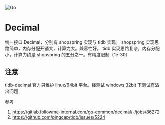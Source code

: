 ![Go](https://github.com/x1nchen/decimal/workflows/Go/badge.svg)

# Decimal
统一接口 Decimal，分别有 shopspring 实现与 tidb 实现。
shopspring 实现思路简单，内存分配开销大，计算力大。兼容性好。
tidb 实现思路复杂，内存分配小，计算力约是 shopspring 的五分之一。有精度限制（1e-30）


## 注意

tidb-decimal 官方只维护 linux/64bit 平台。经测试 windows 32bit 下测试有溢出问题

参考

1. https://gitlab.followme-internal.com/go-common/decimal/-/jobs/86272
2. https://github.com/pingcap/tidb/issues/5224